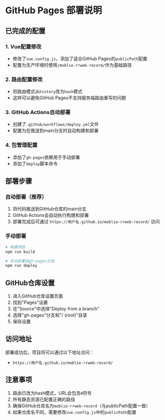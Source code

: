 # GitHub Pages 部署说明

## 已完成的配置

### 1. Vue配置修改
- 修改了`vue.config.js`，添加了适合GitHub Pages的`publicPath`配置
- 配置为生产环境时使用`/moblie-rrweb-record/`作为基础路径

### 2. 路由配置修改
- 将路由模式从`history`改为`hash`模式
- 这样可以避免GitHub Pages不支持服务端路由重写的问题

### 3. GitHub Actions自动部署
- 创建了`.github/workflows/deploy.yml`文件
- 配置为在推送到main分支时自动构建和部署

### 4. 包管理配置
- 添加了`gh-pages`依赖用于手动部署
- 添加了`deploy`脚本命令

## 部署步骤

### 自动部署（推荐）
1. 将代码推送到GitHub仓库的main分支
2. GitHub Actions会自动执行构建和部署
3. 部署完成后可通过 `https://用户名.github.io/moblie-rrweb-record/` 访问

### 手动部署
```bash
# 构建项目
npm run build

# 手动部署到gh-pages分支
npm run deploy
```

## GitHub仓库设置

1. 进入GitHub仓库设置页面
2. 找到"Pages"设置
3. 在"Source"中选择"Deploy from a branch"
4. 选择"gh-pages"分支和"/ (root)"目录
5. 保存设置

## 访问地址
部署成功后，项目将可以通过以下地址访问：
- `https://用户名.github.io/moblie-rrweb-record/`

## 注意事项
1. 路由已改为hash模式，URL会包含`#`符号
2. 所有静态资源已配置正确的路径
3. 确保GitHub仓库名为`moblie-rrweb-record`（与publicPath配置一致）
4. 如果仓库名不同，需要修改`vue.config.js`中的`publicPath`配置 